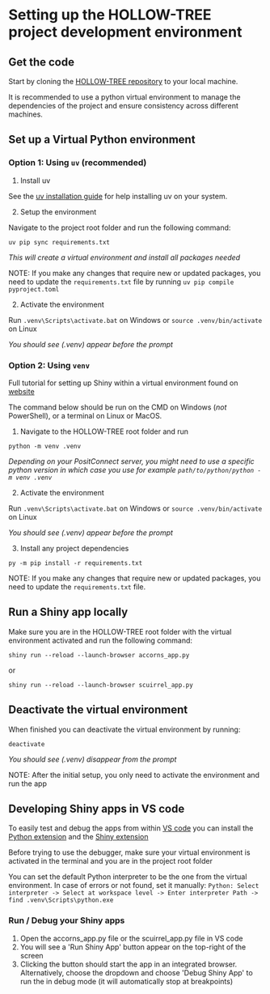 # Setting up the HOLLOW-TREE project development environment

## Get the code

Start by cloning the
[HOLLOW-TREE repository](https://github.com/pieterjanvc/HOLLOW-TREE) to your local
machine.

It is recommended to use a python virtual environment to manage the dependencies of the
project and ensure consistency across different machines.

## Set up a Virtual Python environment

### Option 1: Using `uv` (recommended)

1. Install uv

See the
[uv installation guide](https://github.com/astral-sh/uv?tab=readme-ov-file#installation)
for help installing uv on your system.

2. Setup the environment

Navigate to the project root folder and run the following command:

```
uv pip sync requirements.txt
```

_This will create a virtual environment and install all packages needed_

NOTE: If you make any changes that require new or updated packages, you need to update
the `requirements.txt` file by running `uv pip compile pyproject.toml`

2. Activate the environment

Run `.venv\Scripts\activate.bat` on Windows or `source .venv/bin/activate` on Linux

_You should see (.venv) appear before the prompt_

### Option 2: Using `venv`

Full tutorial for setting up Shiny within a virtual environment found on
[website](https://shiny.posit.co/py/docs/install-create-run.html#install)

The command below should be run on the CMD on Windows (_not_ PowerShell), or a terminal
on Linux or MacOS.

1. Navigate to the HOLLOW-TREE root folder and run

```
python -m venv .venv
```

_Depending on your PositConnect server, you might need to use a specific python version
in which case you use for example `path/to/python/python -m venv .venv`_

2. Activate the environment

Run `.venv\Scripts\activate.bat` on Windows or `source .venv/bin/activate` on Linux

_You should see (.venv) appear before the prompt_

3. Install any project dependencies

```
py -m pip install -r requirements.txt
```

NOTE: If you make any changes that require new or updated packages, you need to update
the `requirements.txt` file.

## Run a Shiny app locally

Make sure you are in the HOLLOW-TREE root folder with the virtual environment activated
and run the following command:

```
shiny run --reload --launch-browser accorns_app.py
```

or

```
shiny run --reload --launch-browser scuirrel_app.py
```

## Deactivate the virtual environment

When finished you can deactivate the virtual environment by running:

```
deactivate
```

_You should see (.venv) disappear from the prompt_

NOTE: After the initial setup, you only need to activate the environment and run the app

## Developing Shiny apps in VS code

To easily test and debug the apps from within [VS code](https://code.visualstudio.com/)
you can install the
[Python extension](https://marketplace.visualstudio.com/items?itemName=ms-python.python)
and the
[Shiny extension](https://marketplace.visualstudio.com/items?itemName=Posit.shiny-python)

Before trying to use the debugger, make sure your virtual environment is activated in
the terminal and you are in the project root folder

You can set the default Python interpreter to be the one from the virtual environment.
In case of errors or not found, set it manually:
`Python: Select interpreter -> Select at workspace level -> Enter interpreter Path -> find .venv\Scripts\python.exe`

### Run / Debug your Shiny apps

1. Open the accorns_app.py file or the scuirrel_app.py file in VS code
2. You will see a 'Run Shiny App' button appear on the top-right of the screen
3. Clicking the button should start the app in an integrated browser. Alternatively,
   choose the dropdown and choose 'Debug Shiny App' to run the in debug mode (it will
   automatically stop at breakpoints)
